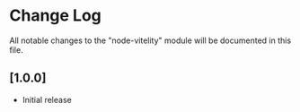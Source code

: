 # Change Log

All notable changes to the "node-vitelity" module will be documented in this file.

## [1.0.0]

- Initial release
